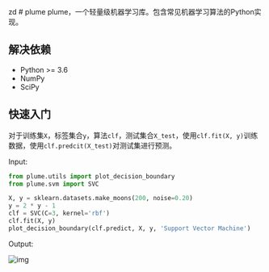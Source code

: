 zd # plume
plume，一个轻量级机器学习库。包含常见机器学习算法的Python实现。


## 解决依赖
* Python >= 3.6
* NumPy
* SciPy


## 快速入门
对于训练集`X`，标签集合`y`，算法`clf`，测试集合`X_test`，使用`clf.fit(X, y)`训练数据，使用`clf.predcit(X_test)`对测试集进行预测。



Input:

```python
from plume.utils import plot_decision_boundary
from plume.svm import SVC

X, y = sklearn.datasets.make_moons(200, noise=0.20)
y = 2 * y - 1
clf = SVC(C=3, kernel='rbf')
clf.fit(X, y)
plot_decision_boundary(clf.predict, X, y, 'Support Vector Machine')
```
Output:

![img](docs/figure_svm.png)
